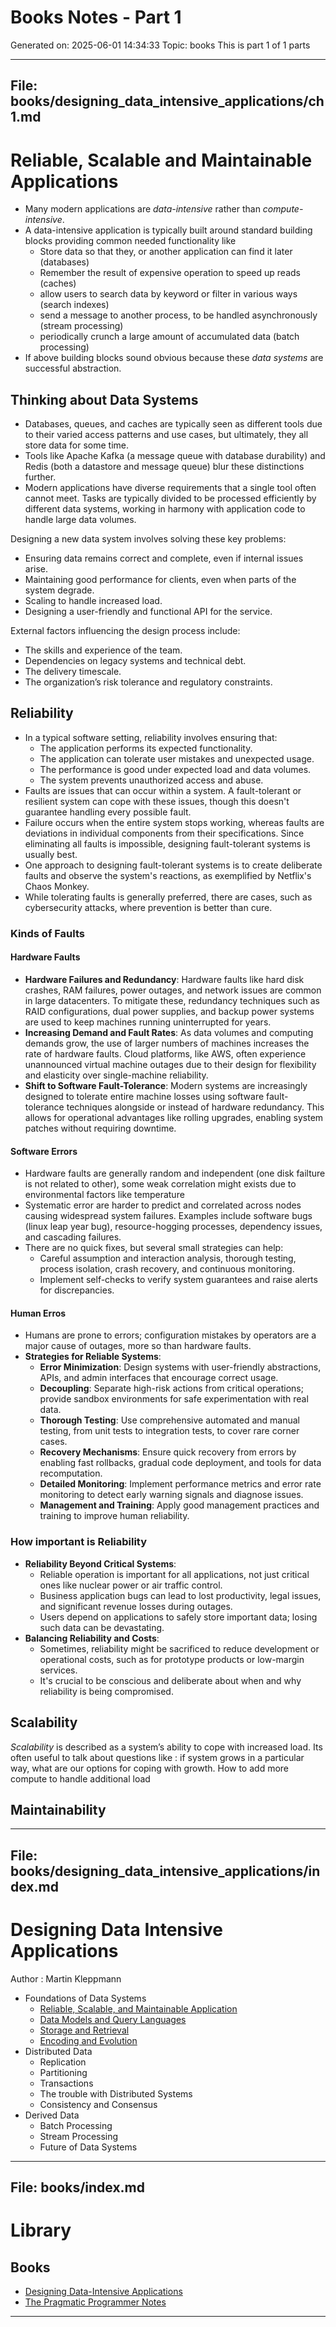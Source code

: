 # Books Notes - Part 1
Generated on: 2025-06-01 14:34:33
Topic: books
This is part 1 of 1 parts

---

## File: books/designing_data_intensive_applications/ch1.md

# Reliable, Scalable and Maintainable Applications

- Many modern applications are *data-intensive* rather than *compute-intensive*.
- A data-intensive application is typically built around standard building blocks providing common needed functionality like
  - Store data so that they, or another application can find it later (databases)
  - Remember the result of expensive operation to speed up reads (caches)
  - allow users to search data by keyword or filter in various ways (search indexes)
  - send a message to another process, to be handled asynchronously (stream processing)
  - periodically crunch a large amount of accumulated data (batch processing)
- If above building blocks sound obvious because these *data systems* are successful abstraction.

## Thinking about Data Systems

- Databases, queues, and caches are typically seen as different tools due to their varied access patterns and use cases, but ultimately, they all store data for some time.
- Tools like Apache Kafka (a message queue with database durability) and Redis (both a datastore and message queue) blur these distinctions further.
- Modern applications have diverse requirements that a single tool often cannot meet. Tasks are typically divided to be processed efficiently by different data systems, working in harmony with application code to handle large data volumes.

Designing a new data system involves solving these key problems:

- Ensuring data remains correct and complete, even if internal issues arise.
- Maintaining good performance for clients, even when parts of the system degrade.
- Scaling to handle increased load.
- Designing a user-friendly and functional API for the service.

External factors influencing the design process include:

- The skills and experience of the team.
- Dependencies on legacy systems and technical debt.
- The delivery timescale.
- The organization’s risk tolerance and regulatory constraints.

## Reliability

- In a typical software setting, reliability involves ensuring that:
  - The application performs its expected functionality.
  - The application can tolerate user mistakes and unexpected usage.
  - The performance is good under expected load and data volumes.
  - The system prevents unauthorized access and abuse.
- Faults are issues that can occur within a system. A fault-tolerant or resilient system can cope with these issues, though this doesn't guarantee handling every possible fault.
- Failure occurs when the entire system stops working, whereas faults are deviations in individual components from their specifications. Since eliminating all faults is impossible, designing fault-tolerant systems is usually best.
- One approach to designing fault-tolerant systems is to create deliberate faults and observe the system's reactions, as exemplified by Netflix's Chaos Monkey.
- While tolerating faults is generally preferred, there are cases, such as cybersecurity attacks, where prevention is better than cure.

### Kinds of Faults

#### Hardware Faults

- **Hardware Failures and Redundancy**: Hardware faults like hard disk crashes, RAM failures, power outages, and network issues are common in large datacenters. To mitigate these, redundancy techniques such as RAID configurations, dual power supplies, and backup power systems are used to keep machines running uninterrupted for years.
- **Increasing Demand and Fault Rates**: As data volumes and computing demands grow, the use of larger numbers of machines increases the rate of hardware faults. Cloud platforms, like AWS, often experience unannounced virtual machine outages due to their design for flexibility and elasticity over single-machine reliability.
- **Shift to Software Fault-Tolerance**: Modern systems are increasingly designed to tolerate entire machine losses using software fault-tolerance techniques alongside or instead of hardware redundancy. This allows for operational advantages like rolling upgrades, enabling system patches without requiring downtime.

#### Software Errors

- Hardware faults are generally random and independent (one disk failture is not related to other), some weak correlation might exists due to environmental factors like temperature
- Systematic error are harder to predict and correlated across nodes causing widespread system failures. Examples include software bugs (linux leap year bug), resource-hogging processes, dependency issues, and cascading failures.
- There are no quick fixes, but several small strategies can help:
  - Careful assumption and interaction analysis, thorough testing, process isolation, crash recovery, and continuous monitoring.
  - Implement self-checks to verify system guarantees and raise alerts for discrepancies.

#### Human Erros

- Humans are prone to errors; configuration mistakes by operators are a major cause of outages, more so than hardware faults.
- **Strategies for Reliable Systems**:
  - **Error Minimization**: Design systems with user-friendly abstractions, APIs, and admin interfaces that encourage correct usage.
  - **Decoupling**: Separate high-risk actions from critical operations; provide sandbox environments for safe experimentation with real data.
  - **Thorough Testing**: Use comprehensive automated and manual testing, from unit tests to integration tests, to cover rare corner cases.
  - **Recovery Mechanisms**: Ensure quick recovery from errors by enabling fast rollbacks, gradual code deployment, and tools for data recomputation.
  - **Detailed Monitoring**: Implement performance metrics and error rate monitoring to detect early warning signals and diagnose issues.
  - **Management and Training**: Apply good management practices and training to improve human reliability.

### How important is Reliability

- **Reliability Beyond Critical Systems**:
  - Reliable operation is important for all applications, not just critical ones like nuclear power or air traffic control.
  - Business application bugs can lead to lost productivity, legal issues, and significant revenue losses during outages.
  - Users depend on applications to safely store important data; losing such data can be devastating.
- **Balancing Reliability and Costs**:
  - Sometimes, reliability might be sacrificed to reduce development or operational costs, such as for prototype products or low-margin services.
  - It's crucial to be conscious and deliberate about when and why reliability is being compromised.

## Scalability

*Scalability* is described as a system’s ability to cope with increased load. Its often useful to talk about questions like : if system grows in a particular way, what are our options for coping with growth. How to add more compute to handle additional load

## Maintainability

---

## File: books/designing_data_intensive_applications/index.md

# Designing Data Intensive Applications

Author : Martin Kleppmann

- Foundations of Data Systems
  - [Reliable, Scalable, and Maintainable Application](ch1.md)
  - [Data Models and Query Languages](ch2.md)
  - [Storage and Retrieval](ch3.md)
  - [Encoding and Evolution](ch4.md)
- Distributed Data
  - Replication
  - Partitioning
  - Transactions
  - The trouble with Distributed Systems
  - Consistency and Consensus
- Derived Data
  - Batch Processing
  - Stream Processing
  - Future of Data Systems

---

## File: books/index.md

# Library

## Books

- [Designing Data-Intensive Applications](designing_data_intensive_applications/index.md)
- [The Pragmatic Programmer Notes](https://media.minetest.in/the_pragmatic_programmer_notes.pdf)

---

